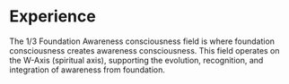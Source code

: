 # Experience

The 1/3 Foundation Awareness consciousness field is where foundation consciousness creates awareness consciousness. This field operates on the W-Axis (spiritual axis), supporting the evolution, recognition, and integration of awareness from foundation. 